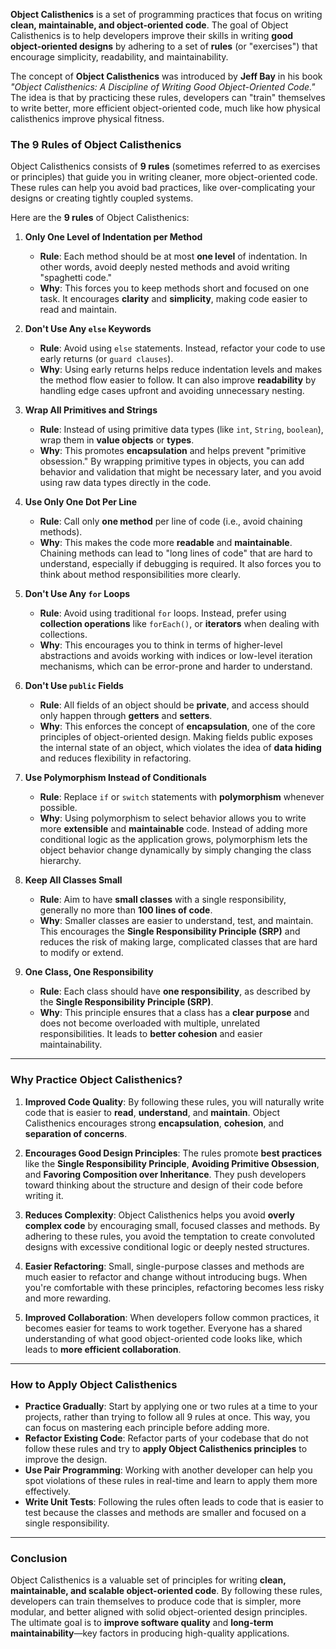 **Object Calisthenics** is a set of programming practices that focus on writing **clean, maintainable, and object-oriented code**. The goal of Object Calisthenics is to help developers improve their skills in writing **good object-oriented designs** by adhering to a set of **rules** (or "exercises") that encourage simplicity, readability, and maintainability.

The concept of **Object Calisthenics** was introduced by **Jeff Bay** in his book _"Object Calisthenics: A Discipline of Writing Good Object-Oriented Code."_ The idea is that by practicing these rules, developers can "train" themselves to write better, more efficient object-oriented code, much like how physical calisthenics improve physical fitness.

### The 9 Rules of Object Calisthenics

Object Calisthenics consists of **9 rules** (sometimes referred to as exercises or principles) that guide you in writing cleaner, more object-oriented code. These rules can help you avoid bad practices, like over-complicating your designs or creating tightly coupled systems.

Here are the **9 rules** of Object Calisthenics:

1. **Only One Level of Indentation per Method**
   - **Rule**: Each method should be at most **one level** of indentation. In other words, avoid deeply nested methods and avoid writing "spaghetti code."
   - **Why**: This forces you to keep methods short and focused on one task. It encourages **clarity** and **simplicity**, making code easier to read and maintain.

2. **Don't Use Any `else` Keywords**
   - **Rule**: Avoid using `else` statements. Instead, refactor your code to use early returns (or `guard clauses`).
   - **Why**: Using early returns helps reduce indentation levels and makes the method flow easier to follow. It can also improve **readability** by handling edge cases upfront and avoiding unnecessary nesting.

3. **Wrap All Primitives and Strings**
   - **Rule**: Instead of using primitive data types (like `int`, `String`, `boolean`), wrap them in **value objects** or **types**.
   - **Why**: This promotes **encapsulation** and helps prevent "primitive obsession." By wrapping primitive types in objects, you can add behavior and validation that might be necessary later, and you avoid using raw data types directly in the code.

4. **Use Only One Dot Per Line**
   - **Rule**: Call only **one method** per line of code (i.e., avoid chaining methods).
   - **Why**: This makes the code more **readable** and **maintainable**. Chaining methods can lead to "long lines of code" that are hard to understand, especially if debugging is required. It also forces you to think about method responsibilities more clearly.

5. **Don't Use Any `for` Loops**
   - **Rule**: Avoid using traditional `for` loops. Instead, prefer using **collection operations** like `forEach()`, or **iterators** when dealing with collections.
   - **Why**: This encourages you to think in terms of higher-level abstractions and avoids working with indices or low-level iteration mechanisms, which can be error-prone and harder to understand.

6. **Don't Use `public` Fields**
   - **Rule**: All fields of an object should be **private**, and access should only happen through **getters** and **setters**.
   - **Why**: This enforces the concept of **encapsulation**, one of the core principles of object-oriented design. Making fields public exposes the internal state of an object, which violates the idea of **data hiding** and reduces flexibility in refactoring.

7. **Use Polymorphism Instead of Conditionals**
   - **Rule**: Replace `if` or `switch` statements with **polymorphism** whenever possible.
   - **Why**: Using polymorphism to select behavior allows you to write more **extensible** and **maintainable** code. Instead of adding more conditional logic as the application grows, polymorphism lets the object behavior change dynamically by simply changing the class hierarchy.

8. **Keep All Classes Small**
   - **Rule**: Aim to have **small classes** with a single responsibility, generally no more than **100 lines of code**.
   - **Why**: Smaller classes are easier to understand, test, and maintain. This encourages the **Single Responsibility Principle (SRP)** and reduces the risk of making large, complicated classes that are hard to modify or extend.

9. **One Class, One Responsibility**
   - **Rule**: Each class should have **one responsibility**, as described by the **Single Responsibility Principle (SRP)**.
   - **Why**: This principle ensures that a class has a **clear purpose** and does not become overloaded with multiple, unrelated responsibilities. It leads to **better cohesion** and easier maintainability.

---

### Why Practice Object Calisthenics?

1. **Improved Code Quality**:
   By following these rules, you will naturally write code that is easier to **read**, **understand**, and **maintain**. Object Calisthenics encourages strong **encapsulation**, **cohesion**, and **separation of concerns**.

2. **Encourages Good Design Principles**:
   The rules promote **best practices** like the **Single Responsibility Principle**, **Avoiding Primitive Obsession**, and **Favoring Composition over Inheritance**. They push developers toward thinking about the structure and design of their code before writing it.

3. **Reduces Complexity**:
   Object Calisthenics helps you avoid **overly complex code** by encouraging small, focused classes and methods. By adhering to these rules, you avoid the temptation to create convoluted designs with excessive conditional logic or deeply nested structures.

4. **Easier Refactoring**:
   Small, single-purpose classes and methods are much easier to refactor and change without introducing bugs. When you're comfortable with these principles, refactoring becomes less risky and more rewarding.

5. **Improved Collaboration**:
   When developers follow common practices, it becomes easier for teams to work together. Everyone has a shared understanding of what good object-oriented code looks like, which leads to **more efficient collaboration**.

---

### How to Apply Object Calisthenics

- **Practice Gradually**: Start by applying one or two rules at a time to your projects, rather than trying to follow all 9 rules at once. This way, you can focus on mastering each principle before adding more.
- **Refactor Existing Code**: Refactor parts of your codebase that do not follow these rules and try to **apply Object Calisthenics principles** to improve the design.
- **Use Pair Programming**: Working with another developer can help you spot violations of these rules in real-time and learn to apply them more effectively.
- **Write Unit Tests**: Following the rules often leads to code that is easier to test because the classes and methods are smaller and focused on a single responsibility.

---

### Conclusion

Object Calisthenics is a valuable set of principles for writing **clean, maintainable, and scalable object-oriented code**. By following these rules, developers can train themselves to produce code that is simpler, more modular, and better aligned with solid object-oriented design principles. The ultimate goal is to **improve software quality** and **long-term maintainability**—key factors in producing high-quality applications.

